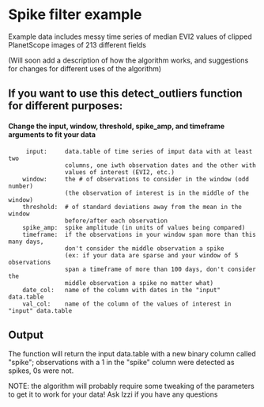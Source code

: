 # Spike filter example 
Example data includes messy time series of median EVI2 values of clipped PlanetScope images of 213 different fields

(Will soon add a description of how the algorithm works, and suggestions for changes for different uses of the algorithm)

## If you want to use this detect_outliers function for different purposes: 
#### Change the input, window, threshold, spike_amp, and timeframe arguments to fit your data
         input:     data.table of time series of imput data with at least two
                    columns, one iwth observation dates and the other with
                    values of interest (EVI2, etc.)
        window:     the # of observations to consider in the window (odd number)
                    (the observation of interest is in the middle of the window)
        threshold:  # of standard deviations away from the mean in the window
                    before/after each observation
        spike_amp:  spike amplitude (in units of values being compared)
        timeframe:  if the observations in your window span more than this many days,
                    don't consider the middle observation a spike
                    (ex: if your data are sparse and your window of 5 observations
                    span a timeframe of more than 100 days, don't consider the
                    middle observation a spike no matter what)
        date_col:   name of the column with dates in the "input" data.table
        val_col:    name of the column of the values of interest in "input" data.table

## Output
The function will return the input data.table with a new binary column called "spike"; observations with a 1 in the "spike" column were detected as spikes, 0s were not.

NOTE: the algorithm will probably require some tweaking of the parameters to get it to work for your data! Ask Izzi if you have any questions

